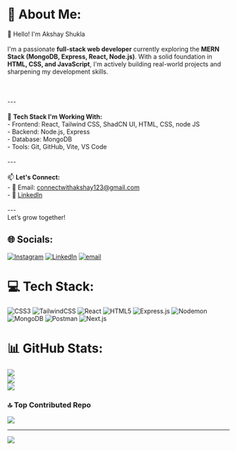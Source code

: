 # 💫 About Me:
 👋 Hello! I'm Akshay Shukla<br><br>I'm a passionate **full-stack web developer** currently exploring the **MERN Stack (MongoDB, Express, React, Node.js)**. With a solid foundation in **HTML, CSS, and JavaScript**, I'm actively building real-world projects and sharpening my development skills.<br><br><br><br>---<br><br>🔧 **Tech Stack I'm Working With:**<br>- Frontend: React, Tailwind CSS, ShadCN UI, HTML, CSS, node JS<br>- Backend: Node.js, Express<br>- Database: MongoDB<br>- Tools: Git, GitHub, Vite, VS Code<br><br>---<br><br>📫 **Let's Connect:**<br>- 📧 Email: connectwithakshay123@gmail.com<br>- 🔗 [LinkedIn](https://linkedin.com/in/akshay-shukla)<br><br>---<br> Let’s grow together!<br>


## 🌐 Socials:
[![Instagram](https://img.shields.io/badge/Instagram-%23E4405F.svg?logo=Instagram&logoColor=white)](https://instagram.com/akshayy2334) [![LinkedIn](https://img.shields.io/badge/LinkedIn-%230077B5.svg?logo=linkedin&logoColor=white)](https://www.linkedin.com/in/akshay-shukla-3a7b1822b?utm_source=share&utm_campaign=share_via&utm_content=profile&utm_medium=android_app ) [![email](https://img.shields.io/badge/Email-D14836?logo=gmail&logoColor=white)](mailto:connectwithakshay123@gmail.com) 

# 💻 Tech Stack:
![CSS3](https://img.shields.io/badge/css3-%231572B6.svg?style=for-the-badge&logo=css3&logoColor=white) ![TailwindCSS](https://img.shields.io/badge/tailwindcss-%2338B2AC.svg?style=for-the-badge&logo=tailwind-css&logoColor=white) ![React](https://img.shields.io/badge/react-%2320232a.svg?style=for-the-badge&logo=react&logoColor=%2361DAFB) ![HTML5](https://img.shields.io/badge/html5-%23E34F26.svg?style=for-the-badge&logo=html5&logoColor=white) ![Express.js](https://img.shields.io/badge/express.js-%23404d59.svg?style=for-the-badge&logo=express&logoColor=%2361DAFB) ![Nodemon](https://img.shields.io/badge/NODEMON-%23323330.svg?style=for-the-badge&logo=nodemon&logoColor=%BBDEAD) ![MongoDB](https://img.shields.io/badge/MongoDB-%234ea94b.svg?style=for-the-badge&logo=mongodb&logoColor=white) ![Postman](https://img.shields.io/badge/Postman-FF6C37?style=for-the-badge&logo=postman&logoColor=white) ![Next.js](https://img.shields.io/badge/react-%2320232a.svg?style=for-the-badge&logo=react&logoColor=%2361DAFB)
# 📊 GitHub Stats:
![](https://github-readme-stats.vercel.app/api?username=Akshaygit777&theme=nightowl&hide_border=false&include_all_commits=true&count_private=false)<br/>
![](https://nirzak-streak-stats.vercel.app/?user=Akshaygit777&theme=nightowl&hide_border=false)<br/>
![](https://github-readme-stats.vercel.app/api/top-langs/?username=Akshaygit777&theme=nightowl&hide_border=false&include_all_commits=true&count_private=false&layout=compact)

### 🔝 Top Contributed Repo
![](https://github-contributor-stats.vercel.app/api?username=Akshaygit777&limit=5&theme=dark&combine_all_yearly_contributions=true)

---
[![](https://visitcount.itsvg.in/api?id=Akshaygit777&icon=0&color=0)](https://visitcount.itsvg.in)
